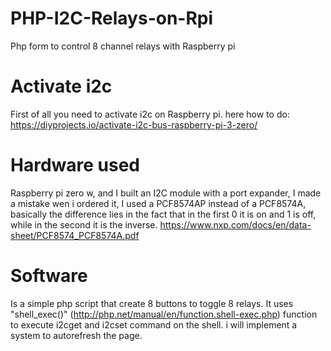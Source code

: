 # PHP-I2C-Relays-on-Rpi
Php form to control 8 channel relays with Raspberry pi

# Activate i2c
First of all you need to activate i2c on Raspberry pi.
here how to do: https://diyprojects.io/activate-i2c-bus-raspberry-pi-3-zero/

# Hardware used
Raspberry pi zero w, and I built an I2C module with a port expander, I made a mistake wen i ordered it, I used a PCF8574AP instead of a PCF8574A, basically the difference lies in the fact that in the first 0 it is on and 1 is off, while in the second it is the inverse.
https://www.nxp.com/docs/en/data-sheet/PCF8574_PCF8574A.pdf

# Software
Is a simple php script that create 8 buttons to toggle 8 relays. It uses "shell_exec()" (http://php.net/manual/en/function.shell-exec.php) function to execute i2cget and i2cset command on the shell. i will implement a system to autorefresh the page.
